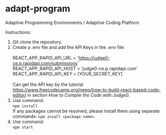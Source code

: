 # adapt-program
Adaptive Programming Environments / Adaptive Coding Platform

Instructions:
1. Git clone the repository.
2. Create a .env file and add the API Keys in the .env file:\
   \
   REACT_APP_RAPID_API_URL = 'https://judge0-ce.p.rapidapi.com/submissions' \
   REACT_APP_RAPID_API_HOST = 'judge0-ce.p.rapidapi.com'\
   REACT_APP_RAPID_API_KEY = [YOUR_SECRET_KEY]\
   \
   Can get the API key by the tutorial https://www.freecodecamp.org/news/how-to-build-react-based-code-editor/ in section _How to Compile the Code with Judge0_.
4. Use command:\
`npm install`\
   If any packages cannot be resolved, please install them using separate commands: `npm insall <package name>`.
5. Use command:\
`npm start`
